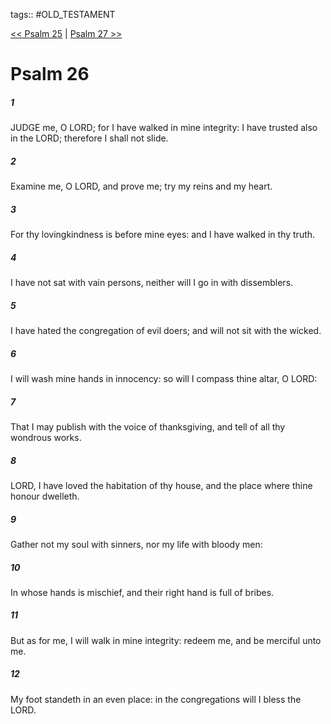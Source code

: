 tags:: #OLD_TESTAMENT

[<< Psalm 25](OLD_TESTAMENT/19_Psalms/Psalm_25.md) | [Psalm 27 >>](OLD_TESTAMENT/19_Psalms/Psalm_27.md)

# Psalm 26

##### 1

JUDGE me, O LORD; for I have walked in mine integrity: I have trusted also in the LORD; therefore I shall not slide.

##### 2

Examine me, O LORD, and prove me; try my reins and my heart.

##### 3

For thy lovingkindness is before mine eyes: and I have walked in thy truth.

##### 4

I have not sat with vain persons, neither will I go in with dissemblers.

##### 5

I have hated the congregation of evil doers; and will not sit with the wicked.

##### 6

I will wash mine hands in innocency: so will I compass thine altar, O LORD:

##### 7

That I may publish with the voice of thanksgiving, and tell of all thy wondrous works.

##### 8

LORD, I have loved the habitation of thy house, and the place where thine honour dwelleth.

##### 9

Gather not my soul with sinners, nor my life with bloody men:

##### 10

In whose hands is mischief, and their right hand is full of bribes.

##### 11

But as for me, I will walk in mine integrity: redeem me, and be merciful unto me.

##### 12

My foot standeth in an even place: in the congregations will I bless the LORD.
